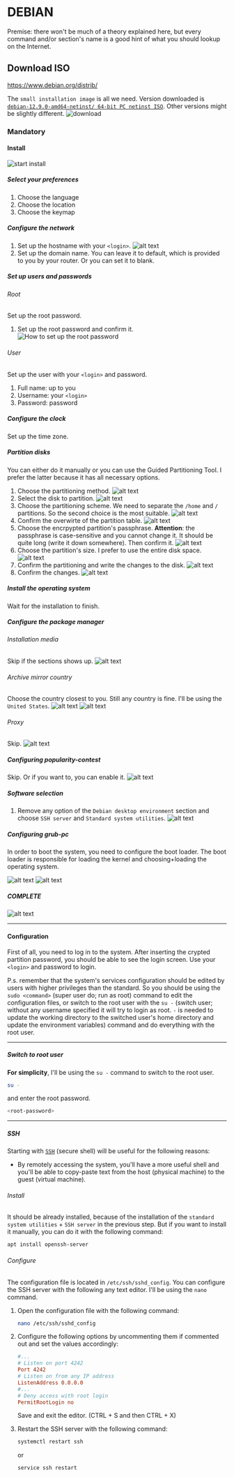 # DEBIAN

Premise: there won't be much of a theory explained here, but every command and/or section's name is a good hint of what you should lookup on the Internet.

## Download ISO

https://www.debian.org/distrib/

The `small installation image` is all we need. Version downloaded is [`debian-12.9.0-amd64-netinst/ 64-bit PC netinst ISO`](https://cdimage.debian.org/debian-cd/current/amd64/iso-cd/debian-12.9.0-amd64-netinst.iso). Other versions might be slightly different.
![download](images/debian/download.png)

### Mandatory
#### Install

![start install](images/debian/install/start.png)

##### Select your preferences

1. Choose the language
2. Choose the location
3. Choose the keymap

##### Configure the network

1. Set up the hostname with your `<login>`.
![alt text](images/debian/install/hostname.png)
2. Set up the domain name. You can leave it to default, which is provided to you by your router. Or you can set it to blank.

##### Set up users and passwords

###### Root

Set up the root password.

1. Set up the root password and confirm it.
![How to set up the root password](images/debian/install/root-password.png)

###### User

Set up the user with your `<login>` and password.

1. Full name: up to you
2. Username: your `<login>`
3. Password: password

##### Configure the clock

Set up the time zone.

##### Partition disks

You can either do it manually or you can use the Guided Partitioning Tool. I prefer the latter because it has all necessary options.

1. Choose the partitioning method.
	![alt text](images/debian/install/partitioning/method.png)
2. Select the disk to partition.
	![alt text](images/debian/install/partitioning/disk.png)
3. Choose the partitioning scheme. We need to separate the `/home` and `/` partitions. So the second choice is the most suitable.
	![alt text](images/debian/install/partitioning/scheme.png)
4. Confirm the overwirte of the partition table.
	![alt text](images/debian/install/partitioning/confirm.png)
5. Choose the encrpypted partition's passphrase. **Attention**: the passphrase is case-sensitive and you cannot change it. It should be quite long (write it down somewhere). Then confirm it.
	![alt text](images/debian/install/partitioning/encrypt-passphrase.png)
6. Choose the partition's size. I prefer to use the entire disk space.
	![alt text](images/debian/install/partitioning/encrypt-size.png)
7. Confirm the partitioning and write the changes to the disk.
	![alt text](images/debian/install/partitioning/finish-partitioning.png)
8. Confirm the changes.
	![alt text](images/debian/install/partitioning/confirm-changes.png)
##### Install the operating system

Wait for the installation to finish.

##### Configure the package manager

###### Installation media

Skip if the sections shows up.
![alt text](images/debian/install/package-manager/extra-installation-media.png)

###### Archive mirror country

Choose the country closest to you. Still any country is fine. I'll be using the `United States`.
![alt text](images/debian/install/package-manager/archive-mirror-country.png)
![alt text](images/debian/install/package-manager/archive-mirror.png)

###### Proxy

Skip.
![alt text](images/debian/install/package-manager/proxy.png)

##### Configuring popularity-contest

Skip. Or if you want to, you can enable it.
![alt text](images/debian/install/popularity-contest.png)

##### Software selection

1. Remove any option of the `Debian desktop environment` section and choose `SSH server` and `Standard system utilities`.
	![alt text](images/debian/install/software-selection/software-selection.png)

##### Configuring grub-pc

In order to boot the system, you need to configure the boot loader. The boot loader is responsible for loading the kernel and choosing+loading the operating system.

![alt text](images/debian/install/configuring-grub-pc.png)
![alt text](images/debian/install/configuring-grub-pc-2.png)

##### COMPLETE

![alt text](images/debian/install/complete.png)

---

#### Configuration

First of all, you need to log in to the system. After inserting the crypted partition password, you should be able to see the login screen. Use your `<login>` and password to login.

P.s. remember that the system's services configuration should be edited by users with higher privileges than the standard. So you should be using the `sudo <command>` (super user do; run as root) command to edit the configuration files, or switch to the root user with the `su -` (switch user; without any username specified it will try to login as root. `-` is needed to update the working directory to the switched user's home directory and update the environment variables) command and do everything with the root user.

---

##### Switch to root user

**For simplicity**, I'll be using the `su -` command to switch to the root user.

```bash
su -
```

and enter the root password.

```bash
<root-password>
```

---

##### SSH

Starting with [`SSH`](https://www.techtarget.com/searchsecurity/definition/Secure-Shell) (secure shell) will be useful for the following reasons:
- By remotely accessing the system, you'll have a more useful shell and you'll be able to copy-paste text from the host (physical machine) to the guest (virtual machine).

###### Install

It should be already installed, because of the installation of the `standard system utilities` + `SSH server` in the previous step. But if you want to install it manually, you can do it with the following command:

```bash
apt install openssh-server
```

###### Configure

The configuration file is located in `/etc/ssh/sshd_config`.
You can configure the SSH server with the following any text editor. I'll be using the `nano` command.

1. Open the configuration file with the following command:

	```bash
	nano /etc/ssh/sshd_config
	```

2. Configure the following options by uncommenting them if commented out and set the values accordingly:

	```ini
	#...
	# Listen on port 4242
	Port 4242
	# Listen on from any IP address
	ListenAddress 0.0.0.0
	#...
	# Deny access with root login
	PermitRootLogin no
	```
	Save and exit the editor. (CTRL + S and then CTRL + X)

3. Restart the SSH server with the following command:

	```bash
	systemctl restart ssh
	```
	or
	```bash
	service ssh restart
	```


###### 
